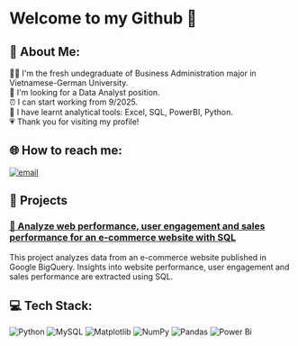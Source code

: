 # Welcome to my Github 👋

## 💫 About Me:
💁‍♀️ I'm the fresh undegraduate of Business Administration major in Vietnamese-German University.<br>🔎 I'm looking for a Data Analyst position.<br>⏰ I can start working from 9/2025.<br>🎯 I have learnt analytical tools: Excel, SQL, PowerBI, Python.<br>💗 Thank you for visiting my profile!


## 🌐 How to reach me:
[![email](https://img.shields.io/badge/Email-D14836?logo=gmail&logoColor=white)](mailto:nhuyencbl@gmail.com) 



## 🔧 Projects

### [🚀 Analyze web performance, user engagement and sales performance for an e-commerce website with SQL](https://github.com/nhu-yen-315/Analyze-web-performance-user-engagement-and-sales-performance-for-an-e-commerce-website-with-SQL-)  
  This project analyzes data from an e-commerce website published in Google BigQuery. Insights into website performance, user engagement and sales performance are extracted using SQL.


## 💻 Tech Stack:
![Python](https://img.shields.io/badge/python-3670A0?style=for-the-badge&logo=python&logoColor=ffdd54) ![MySQL](https://img.shields.io/badge/mysql-4479A1.svg?style=for-the-badge&logo=mysql&logoColor=white) ![Matplotlib](https://img.shields.io/badge/Matplotlib-%23ffffff.svg?style=for-the-badge&logo=Matplotlib&logoColor=black) ![NumPy](https://img.shields.io/badge/numpy-%23013243.svg?style=for-the-badge&logo=numpy&logoColor=white) ![Pandas](https://img.shields.io/badge/pandas-%23150458.svg?style=for-the-badge&logo=pandas&logoColor=white) ![Power Bi](https://img.shields.io/badge/power_bi-F2C811?style=for-the-badge&logo=powerbi&logoColor=black)
<!-- Proudly created with GPRM ( https://gprm.itsvg.in ) -->

